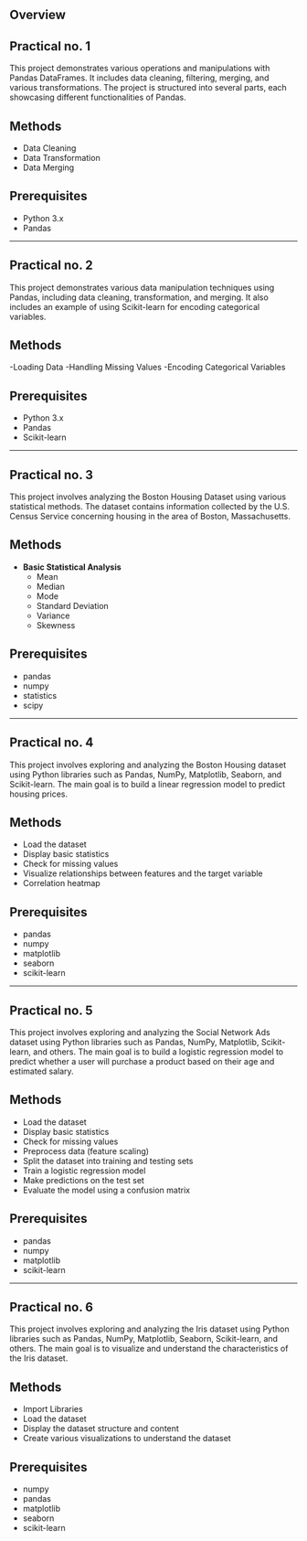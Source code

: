 ## Overview

## Practical no. 1

This project demonstrates various operations and manipulations with Pandas DataFrames. It includes data cleaning, filtering, merging, and various transformations. The project is structured into several parts, each showcasing different functionalities of Pandas.

## Methods

- Data Cleaning
- Data Transformation
- Data Merging

## Prerequisites

- Python 3.x
- Pandas

-----------------------------------------------------------------------------------------------------------------------------------------------------

## Practical no. 2

This project demonstrates various data manipulation techniques using Pandas, including data cleaning, transformation, and merging. It also includes an example of using Scikit-learn for encoding categorical variables.

## Methods

-Loading Data
-Handling Missing Values
-Encoding Categorical Variables

## Prerequisites

- Python 3.x
- Pandas
- Scikit-learn

-----------------------------------------------------------------------------------------------------------------------------------------------------

## Practical no. 3

This project involves analyzing the Boston Housing Dataset using various statistical methods. The dataset contains information collected by the U.S. Census Service concerning housing in the area of Boston, Massachusetts.

## Methods

- **Basic Statistical Analysis**
  - Mean
  - Median
  - Mode
  - Standard Deviation
  - Variance
  - Skewness

## Prerequisites

- pandas
- numpy
- statistics
- scipy

-----------------------------------------------------------------------------------------------------------------------------------------------------

## Practical no. 4

This project involves exploring and analyzing the Boston Housing dataset using Python libraries such as Pandas, NumPy, Matplotlib, Seaborn, and Scikit-learn. The main goal is to build a linear regression model to predict housing prices.

## Methods

- Load the dataset
- Display basic statistics
- Check for missing values
- Visualize relationships between features and the target variable
- Correlation heatmap

## Prerequisites

- pandas
- numpy
- matplotlib
- seaborn
- scikit-learn

-----------------------------------------------------------------------------------------------------------------------------------------------------

## Practical no. 5

This project involves exploring and analyzing the Social Network Ads dataset using Python libraries such as Pandas, NumPy, Matplotlib, Scikit-learn, and others. The main goal is to build a logistic regression model to predict whether a user will purchase a product based on their age and estimated salary.

## Methods

- Load the dataset
- Display basic statistics
- Check for missing values
- Preprocess data (feature scaling)
- Split the dataset into training and testing sets
- Train a logistic regression model
- Make predictions on the test set
- Evaluate the model using a confusion matrix

## Prerequisites

- pandas
- numpy
- matplotlib
- scikit-learn

-----------------------------------------------------------------------------------------------------------------------------------------------------

## Practical no. 6

This project involves exploring and analyzing the Iris dataset using Python libraries such as Pandas, NumPy, Matplotlib, Seaborn, Scikit-learn, and others. The main goal is to visualize and understand the characteristics of the Iris dataset.

## Methods

- Import Libraries
- Load the dataset
- Display the dataset structure and content
- Create various visualizations to understand the dataset

## Prerequisites

- numpy
- pandas
- matplotlib
- seaborn
- scikit-learn

